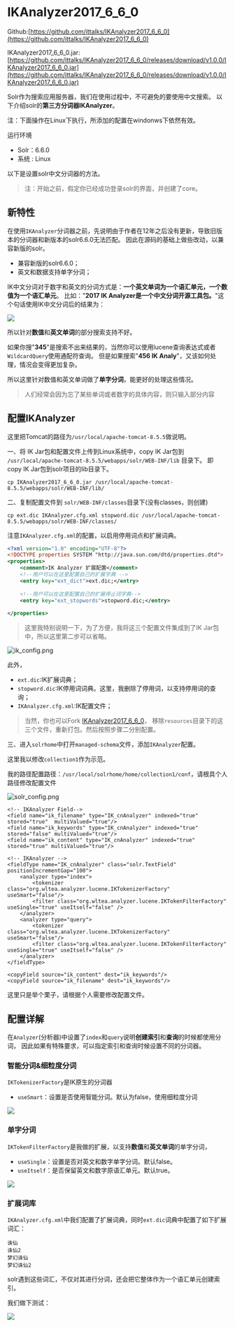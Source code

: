 # IKAnalyzer2017_6_6_0

Github:[https://github.com/ittalks/IKAnalyzer2017_6_6_0](https://github.com/ittalks/IKAnalyzer2017_6_6_0)

IKAnalyzer2017_6_6_0.jar:[https://github.com/ittalks/IKAnalyzer2017_6_6_0/releases/download/v1.0.0/IKAnalyzer2017_6_6_0.jar](https://github.com/ittalks/IKAnalyzer2017_6_6_0/releases/download/v1.0.0/IKAnalyzer2017_6_6_0.jar)

Solr作为搜索应用服务器，我们在使用过程中，不可避免的要使用中文搜索。
以下介绍solr的**第三方分词器IKAnalyzer**。

注：下面操作在Linux下执行，所添加的配置在windonws下依然有效。

运行环境
- Solr：6.6.0
- 系统 : Linux

以下是设置solr中文分词器的方法。

>注：开始之前，假定你已经成功登录solr的界面，并创建了core。

## 新特性

在使用`IKAnalyzer`分词器之前，先说明由于作者在12年之后没有更新，导致旧版本的分词器和新版本的solr6.6.0无法匹配。
因此在源码的基础上做些改动，以兼容新版的solr。

- 兼容新版的solr6.6.0；
- 英文和数据支持单字分词；

IK中文分词对于数字和英文的分词方式是：**一个英文单词为一个语汇单元，一个数值为一个语汇单元**。
比如："**2017 IK Analyzer是一个中文分词开源工具包。**"这个句话使用IK中文分词后的结果为：

![](images/ik_analyzer.png)

所以针对**数值**和**英文单词**的部分搜索支持不好。

如果你搜"**345**"是搜索不出来结果的，当然你可以使用lucene查询表达式或者`WildcardQuery`使用通配符查询。
但是如果搜索"**456 IK Analy**"，又该如何处理，情况会变得更加复杂。

所以这里针对数值和英文单词做了**单字分词**，能更好的处理这些情况。

>人们经常会因为忘了某些单词或者数字的具体内容，则只输入部分内容

## 配置IKAnalyzer

这里把Tomcat的路径为`/usr/local/apache-tomcat-8.5.5`做说明。

一、将 IK Jar包和配置文件上传到Linux系统中，copy IK Jar包到 `/usr/local/apache-tomcat-8.5.5/webapps/solr/WEB-INF/lib` 目录下。
即copy IK Jar包到solr项目的lib目录下。

```text
cp IKAnalyzer2017_6_6_0.jar /usr/local/apache-tomcat-8.5.5/webapps/solr/WEB-INF/lib/
```

二、复制配置文件到 `solr/WEB-INF/classes`目录下(没有classes，则创建)

```text
cp ext.dic IKAnalyzer.cfg.xml stopword.dic /usr/local/apache-tomcat-8.5.5/webapps/solr/WEB-INF/classes/
```

注意`IKAnalyzer.cfg.xml`的配置，以启用停用词点和扩展词典。

```xml
<?xml version="1.0" encoding="UTF-8"?>
<!DOCTYPE properties SYSTEM "http://java.sun.com/dtd/properties.dtd">  
<properties>  
	<comment>IK Analyzer 扩展配置</comment>
	<!--用户可以在这里配置自己的扩展字典 -->
	<entry key="ext_dict">ext.dic;</entry> 
	
	<!--用户可以在这里配置自己的扩展停止词字典-->
	<entry key="ext_stopwords">stopword.dic;</entry> 
	
</properties>
```

>这里我特别说明一下，为了方便，我将这三个配置文件集成到了IK Jar包中，所以这里第二步可以省略。

![ik_config.png](images/ik_config.png)

此外，
- `ext.dic`:IK扩展词典；
- `stopword.dic`:IK停用词词典。这里，我删除了停用词，以支持停用词的查询；
- `IKAnalyzer.cfg.xml`:IK配置文件；

>当然，你也可以Fork [IKAnalyzer2017_6_6_0](https://github.com/ittalks/IKAnalyzer2017_6_6_0)，
移除`resources`目录下的这三个文件，重新打包。然后按照步骤二分别配置。

三、进入`solrhome`中打开`managed-schema`文件，添加`IKAnalyzer`配置。

这里我以修改`collection1`作为示范。

我的路径配置路径：`/usr/local/solrhome/home/collection1/conf`，请根具个人路径修改配置文件

![solr_config.png](images/solr_config.png)

```text
<!-- IKAnalyzer Field-->
<field name="ik_filename" type="IK_cnAnalyzer" indexed="true" stored="true"  multiValued="true"/>
<field name="ik_keywords" type="IK_cnAnalyzer" indexed="true" stored="false" multiValued="true"/>
<field name="ik_content" type="IK_cnAnalyzer" indexed="true" stored="true" multiValued="true"/>

<!-- IKAnalyzer -->
<fieldType name="IK_cnAnalyzer" class="solr.TextField" positionIncrementGap="100">
    <analyzer type="index">
        <tokenizer class="org.wltea.analyzer.lucene.IKTokenizerFactory" useSmart="false"/>
        <filter class="org.wltea.analyzer.lucene.IKTokenFilterFactory" useSingle="true" useItself="false" />
    </analyzer>
    <analyzer type="query">
        <tokenizer class="org.wltea.analyzer.lucene.IKTokenizerFactory" useSmart="false"/>
        <filter class="org.wltea.analyzer.lucene.IKTokenFilterFactory" useSingle="true" useItself="false" />
    </analyzer>
</fieldType>

<copyField source="ik_content" dest="ik_keywords"/>
<copyField source="ik_filename" dest="ik_keywords"/>
```

这里只是举个栗子，请根据个人需要修改配置文件。

## 配置详解

在`Analyzer`(分析器)中设置了`index`和`query`说明**创建索引**和**查询**的时候都使用分词，
因此如果有特殊要求，可以指定索引和查询时候设置不同的分词器。

### 智能分词&细粒度分词

`IKTokenizerFactory`是IK原生的分词器
- `useSmart`：设置是否使用智能分词。默认为false，使用细粒度分词

![](images/ik_analyzer2.png)

### 单字分词

`IKTokenFilterFactory`是我做的扩展，以支持**数值**和**英文单词**的单字分词，
- `useSingle`：设置是否对英文和数字单字分词。默认false。
- `useItself`：是否保留英文和数字原语汇单元。默认true。

![](images/ik_analyzer3.png)

### 扩展词库

`IKAnalyzer.cfg.xml`中我们配置了扩展词典，同时`ext.dic`词典中配置了如下扩展词汇：

```text
诛仙
诛仙2
梦幻诛仙
梦幻诛仙2
```

solr遇到这些词汇，不仅对其进行分词，还会把它整体作为一个语汇单元创建索引。

我们做下测试：

![](images/ik_analyzer4.png)